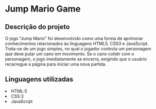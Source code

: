 <h1>Jump Mario Game</h1>
<h2>Descrição do projeto</h2>
<p>
  O jogo "Jump Mario" foi desenvolvido como uma forma de aprimorar conhecimentos relacionados às linguagens HTML5, CSS3 e JavaScript. Trata-se de um jogo simples, no qual o jogador controla um personagem que deve pular um cano em movimento.
  Se o cano colidir com o personagem, o jogo imediatamente se encerra, exigindo que o usuário recarregue a página para iniciar uma nova partida.
</p>
<h2>Linguagens utilizadas </h2>
<lu>
  <li>HTML:5</li>
  <li>CSS:3</li>
  <li>JavaScript</li>
</lu>


